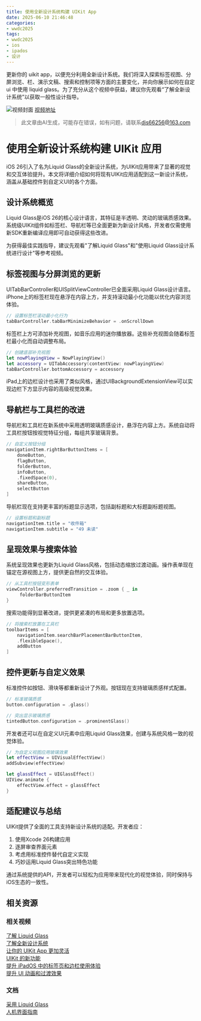 ```yaml
---
title: 使用全新设计系统构建 UIKit App
date: 2025-06-10 21:46:48
categories:
- wwdc2025
tags:
- wwdc2025
- ios
- ipados
- 设计
---
```

更新你的 uikit app，以便充分利用全新设计系统。我们将深入探索标签视图、分屏浏览、栏、演示文稿、搜索和控制项等方面的主要变化，并向你展示如何在自定 ui 中使用 liquid glass。为了充分从这个视频中获益，建议你先观看“了解全新设计系统”以获取一般性设计指导。
<!--more-->

![视频封面](https://devimages-cdn.apple.com/wwdc-services/images/3055294D-836B-4513-B7B0-0BC5666246B0/10002/10002_wide_250x141_2x.jpg)
[视频地址](https://developer.apple.com/cn/videos/play/wwdc2025/284/)
> 此文章由AI生成，可能存在错误，如有问题，请联系[djs66256@163.com](djs66256@163.com)

# 使用全新设计系统构建 UIKit 应用

iOS 26引入了名为Liquid Glass的全新设计系统，为UIKit应用带来了显著的视觉和交互体验提升。本文将详细介绍如何将现有UIKit应用适配到这一新设计系统，涵盖从基础控件到自定义UI的各个方面。

## 设计系统概览

Liquid Glass是iOS 26的核心设计语言，其特征是半透明、灵动的玻璃质感效果。系统级UIKit组件如标签栏、导航栏等已全面更新为新设计风格，开发者仅需使用新SDK重新编译应用即可自动获得这些改进。

为获得最佳实践指导，建议先观看"了解Liquid Glass"和"使用Liquid Glass设计系统进行设计"等参考视频。

## 标签视图与分屏浏览的更新

UITabBarController和UISplitViewController已全面采用Liquid Glass设计语言。iPhone上的标签栏现在悬浮在内容上方，并支持滚动最小化功能以优化内容浏览体验。

```swift
// 设置标签栏滚动最小化行为
tabBarController.tabBarMinimizeBehavior = .onScrollDown
```

标签栏上方可添加补充视图，如音乐应用的迷你播放器。这些补充视图会随着标签栏最小化而自动调整布局。

```swift
// 创建底部补充视图
let nowPlayingView = NowPlayingView()
let accessory = UITabAccessory(contentView: nowPlayingView)
tabBarController.bottomAccessory = accessory
```

iPad上的边栏设计也采用了类似风格，通过UIBackgroundExtensionView可以实现边栏下方显示内容的高级视觉效果。

## 导航栏与工具栏的改进

导航栏和工具栏在新系统中采用透明玻璃质感设计，悬浮在内容上方。系统自动将工具栏按钮按视觉特征分组，每组共享玻璃背景。

```swift
// 自定义按钮分组
navigationItem.rightBarButtonItems = [
    doneButton,
    flagButton,
    folderButton,
    infoButton,
    .fixedSpace(0),
    shareButton,
    selectButton
]
```

导航栏现在支持更丰富的标题显示选项，包括副标题和大标题副标题视图。

```swift
// 设置标题和副标题
navigationItem.title = "收件箱"
navigationItem.subtitle = "49 未读"
```

## 呈现效果与搜索体验

系统呈现效果也更新为Liquid Glass风格，包括动态缩放过渡动画。操作表单现在锚定在源视图上方，提供更自然的交互体验。

```swift
// 从工具栏按钮变形表单
viewController.preferredTransition = .zoom { _ in 
     folderBarButtonItem
}
```

搜索功能得到显著改进，提供更紧凑的布局和更多放置选项。

```swift
// 将搜索栏放置在工具栏
toolbarItems = [
    navigationItem.searchBarPlacementBarButtonItem,
    .flexibleSpace(),
    addButton
]
```

## 控件更新与自定义效果

标准控件如按钮、滑块等都重新设计了外观。按钮现在支持玻璃质感样式配置。

```swift
// 标准玻璃质感
button.configuration = .glass()

// 突出显示玻璃质感
tintedButton.configuration = .prominentGlass()
```

开发者还可以在自定义UI元素中应用Liquid Glass效果，创建与系统风格一致的视觉体验。

```swift
// 为自定义视图应用玻璃效果
let effectView = UIVisualEffectView()
addSubview(effectView)

let glassEffect = UIGlassEffect()
UIView.animate {
    effectView.effect = glassEffect
}
```

## 适配建议与总结

UIKit提供了全面的工具支持新设计系统的适配。开发者应：
1. 使用Xcode 26构建应用
2. 逐屏审查界面元素
3. 考虑用标准控件替代自定义实现
4. 巧妙运用Liquid Glass突出特色功能

通过系统提供的API，开发者可以轻松为应用带来现代化的视觉体验，同时保持与iOS生态的一致性。

## 相关资源

### 相关视频
[了解 Liquid Glass](https://developer.apple.com/videos/play/wwdc2025/219)  
[了解全新设计系统](https://developer.apple.com/videos/play/wwdc2025/356)  
[让你的 UIKit App 更加灵活](https://developer.apple.com/videos/play/wwdc2025/282)  
[UIKit 的新功能](https://developer.apple.com/videos/play/wwdc2025/243)  
[提升 iPadOS 中的标签页和边栏使用体验](https://developer.apple.com/videos/play/wwdc2024/10147)  
[提升 UI 动画和过渡效果](https://developer.apple.com/videos/play/wwdc2024/10145)  

### 文档
[采用 Liquid Glass](https://developer.apple.com/documentation/TechnologyOverviews/adopting-liquid-glass)  
[人机界面指南](https://developer.apple.com/design/human-interface-guidelines)
